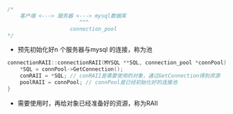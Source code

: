 ```cpp
/*
	客户端 <---> 服务器 <---> mysql数据库
					   ^^^
					connection_pool
*/
```
- 预先初始化好n 个服务器与mysql 的连接，称为池
```cpp
connectionRAII::connectionRAII(MYSQL **SQL, connection_pool *connPool) {
	*SQL = connPool->GetConnection();
	conRAII = *SQL; // conRAII是需要使用的对象，通过GetConnection得到资源
	poolRAII = connPool; // connPool是已经初始化好的连接池
}
```
- 需要使用时，再给对象已经准备好的资源，称为RAII